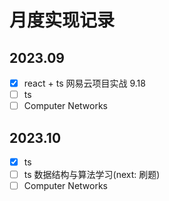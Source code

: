 # 月度实现记录

## 2023.09

- [x] react + ts 网易云项目实战 9.18
- [ ] ts
- [ ] Computer Networks

## 2023.10

- [x] ts
- [ ] ts 数据结构与算法学习(next: 刷题)
- [ ] Computer Networks
